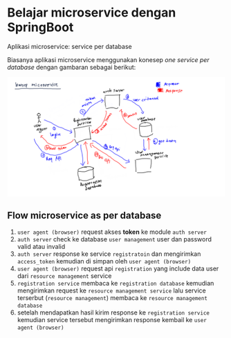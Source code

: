 # Belajar microservice dengan SpringBoot

Aplikasi microservice: service per database

Biasanya aplikasi microservice menggunakan konesep _one service per database_ dengan gambaran sebagai berikut:

![konsep microservice](imgs/konsep-microservice.png)

## Flow microservice as per database

1. `user agent (browser)` request akses **token** ke module `auth server`
2. `auth server` check ke database `user management` user dan password valid atau invalid
3. `auth server` response ke service `registratoin` dan mengirimkan `access_token` kemudian di simpan oleh `user agent (browser)`
4. `user agent (browser)` request api `registration` yang include data user dari `resource management` service
5. `registration service` membaca ke `registration database` kemudian mengirimkan request ke `resource management service` lalu service terserbut (`resource management`) membaca ke `resource management database`
6. setelah mendapatkan hasil kirim response ke `registration service` kemudian service tersebut mengirimkan response kembail ke `user agent (browser)`